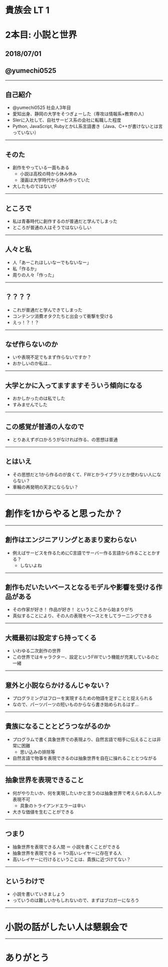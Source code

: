 # 貴族会 LT 1
# 2本目: 小説と世界
## 2018/07/01
## @yumechi0525

---

## 自己紹介

- @yumechi0525 社会人3年目
- 愛知出身、静岡の大学をそつぎょーした（専攻は情報系×教育の人）
- SIerに入社して、自社サービス系の会社に転職した程度
- Python, JavaScript, RubyとかLL系言語書き（Java、C++が書けないとは言っていない）

---

## そのた

- 創作をやっている一面もある
    - 小説は高校の時から休み休み
    - 漫画は大学時代から休み作っていた
- 大したものではないが


---

## ところで

- 私は青春時代に創作するのが普通だと学んでしまった
- ところが普通の人はそうではないらしい

---

## 人々と私

- 人「あーこれほしいなーでもないなー」
- 私「作るか」
- 周りの人々「作った」

---

## ？？？？

- これが普通だと学んできてしまった
- コンテンツ消費オタクたちと出会って衝撃を受ける
- えっ！？！？

---

## なぜ作らないのか

- いや表現不足でもまず作らないですか？
- おかしいのか私は…

---

## 大学とかに入ってますますそういう傾向になる

- おかしかったのは私でした
- すみませんでした

---

## この感覚が普通の人なので

- とりあえずボロかろうがなければ作る、の思想は普通

---

## とはいえ

- その思想だと1から作るのが良くて、FWとかライブラリとか使わない人にならない？
- 車輪の再発明の天才にならない？

---

# 創作を1からやると思ったか？

---

## 創作はエンジニアリングとあまり変わらない


- 例えばサービスを作るためにC言語でサーバー作る言語から作ることとかする？
    - しないよね

---

## 創作もだいたいベースとなるモデルや影響を受ける作品がある

- その作家が好き！ 作品が好き！ というところから始まりがち
- 真似することにより、その人の表現をベースとをしてラーニングできる

---

## 大概最初は設定すら持ってくる

- いわゆる二次創作の世界
- この世界ではキャラクター、設定というFWでいう機能が充実しているのと一緒

---

## 意外と小説ならかけるんじゃない？

- プログラミングはフローを実現するための物語を足すことと捉えられる
- なので、パーツパーツの短いものからなら書き始められるはず…

---

## 貴族になることとどうつながるのか

- プログラムで書く具象世界での表現より、自然言語で相手に伝えることは非常に困難
    - 思い込みの排除等
- 自然言語で物事を表現できるのは抽象世界を自在に操れることとつながる

---

## 抽象世界を表現できること

- 何がやりたいか、何を実現したいかと言うのは抽象世界で考えられる人しか表現不可
    - 具象のトライアンドエラーは辛い
- 大きな価値を生むことができる

---

## つまり

- 抽象世界を表現できる人間 ＝ 小説を書くことができる
- 抽象世界を表現できる ＝ 1つ高いレイヤーに存在する人
- 高いレイヤーに行けるということは、貴族に近づけてない？

--- 

## というわけで

- 小説を書いていきましょう
- っていうのは難しいかもしれないので、まずはブロガーになろう


---

# 小説の話がしたい人は懇親会で

---

# ありがとう





